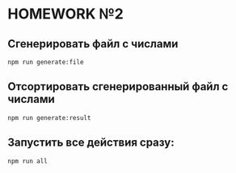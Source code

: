 # HOMEWORK №2

## Cгенерировать файл с числами
`npm run generate:file`

## Отсортировать сгенерированный файл с числами
`npm run generate:result`

## Запустить все действия сразу:
`npm run all`